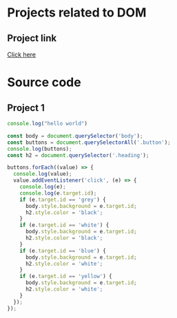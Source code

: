 # Projects related to DOM

## Project link

[Click here](https://stackblitz.com/edit/dom-project-chaiaurcode?file=index.html)

# Source code
## Project 1
```javascript
console.log("hello world")

const body = document.querySelector('body');
const buttons = document.querySelectorAll('.button');
console.log(buttons);
const h2 = document.querySelector('.heading');

buttons.forEach((value) => {
  console.log(value);
  value.addEventListener('click', (e) => {
    console.log(e);
    console.log(e.target.id);
    if (e.target.id == 'grey') {
      body.style.background = e.target.id;
      h2.style.color = 'black';
    }
    if (e.target.id == 'white') {
      body.style.background = e.target.id;
      h2.style.color = 'black';
    }
    if (e.target.id == 'blue') {
      body.style.background = e.target.id;
      h2.style.color = 'white';
    }
    if (e.target.id == 'yellow') {
      body.style.background = e.target.id;
      h2.style.color = 'white';
    }
  });
});

```
